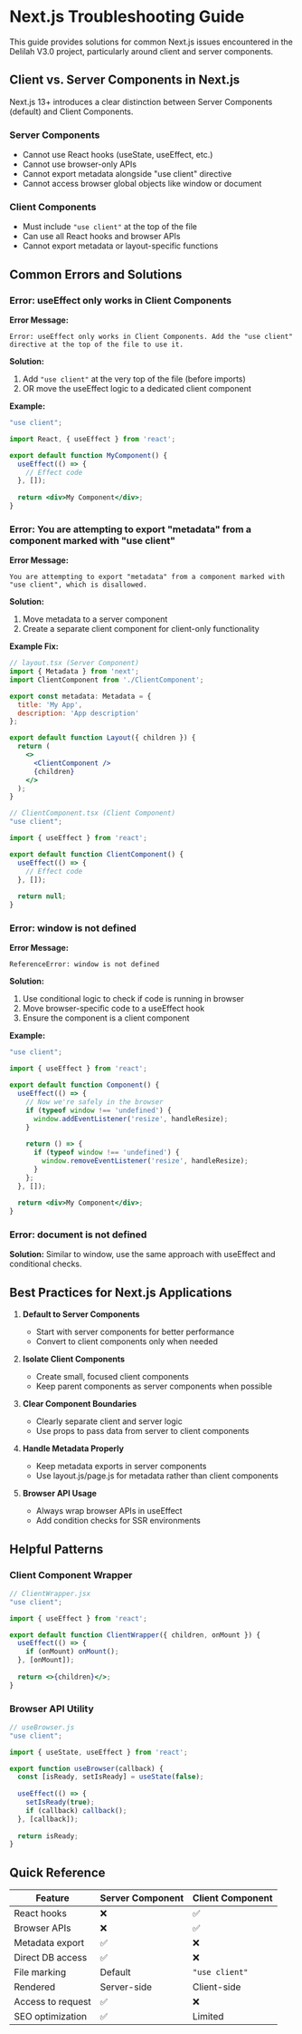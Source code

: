 # Next.js Troubleshooting Guide

This guide provides solutions for common Next.js issues encountered in the Delilah V3.0 project, particularly around client and server components.

## Client vs. Server Components in Next.js

Next.js 13+ introduces a clear distinction between Server Components (default) and Client Components.

### Server Components
- Cannot use React hooks (useState, useEffect, etc.)
- Cannot use browser-only APIs
- Cannot export metadata alongside "use client" directive
- Cannot access browser global objects like window or document

### Client Components
- Must include `"use client"` at the top of the file
- Can use all React hooks and browser APIs
- Cannot export metadata or layout-specific functions

## Common Errors and Solutions

### Error: useEffect only works in Client Components

**Error Message:**
```
Error: useEffect only works in Client Components. Add the "use client" directive at the top of the file to use it.
```

**Solution:**
1. Add `"use client"` at the very top of the file (before imports)
2. OR move the useEffect logic to a dedicated client component

**Example:**
```jsx
"use client";

import React, { useEffect } from 'react';

export default function MyComponent() {
  useEffect(() => {
    // Effect code
  }, []);
  
  return <div>My Component</div>;
}
```

### Error: You are attempting to export "metadata" from a component marked with "use client"

**Error Message:**
```
You are attempting to export "metadata" from a component marked with "use client", which is disallowed.
```

**Solution:**
1. Move metadata to a server component
2. Create a separate client component for client-only functionality

**Example Fix:**
```jsx
// layout.tsx (Server Component)
import { Metadata } from 'next';
import ClientComponent from './ClientComponent';

export const metadata: Metadata = {
  title: 'My App',
  description: 'App description'
};

export default function Layout({ children }) {
  return (
    <>
      <ClientComponent />
      {children}
    </>
  );
}

// ClientComponent.tsx (Client Component)
"use client";

import { useEffect } from 'react';

export default function ClientComponent() {
  useEffect(() => {
    // Effect code
  }, []);
  
  return null;
}
```

### Error: window is not defined

**Error Message:**
```
ReferenceError: window is not defined
```

**Solution:**
1. Use conditional logic to check if code is running in browser
2. Move browser-specific code to a useEffect hook
3. Ensure the component is a client component

**Example:**
```jsx
"use client";

import { useEffect } from 'react';

export default function Component() {
  useEffect(() => {
    // Now we're safely in the browser
    if (typeof window !== 'undefined') {
      window.addEventListener('resize', handleResize);
    }
    
    return () => {
      if (typeof window !== 'undefined') {
        window.removeEventListener('resize', handleResize);
      }
    };
  }, []);
  
  return <div>My Component</div>;
}
```

### Error: document is not defined

**Solution:**
Similar to window, use the same approach with useEffect and conditional checks.

## Best Practices for Next.js Applications

1. **Default to Server Components**
   - Start with server components for better performance
   - Convert to client components only when needed

2. **Isolate Client Components**
   - Create small, focused client components
   - Keep parent components as server components when possible

3. **Clear Component Boundaries**
   - Clearly separate client and server logic
   - Use props to pass data from server to client components

4. **Handle Metadata Properly**
   - Keep metadata exports in server components
   - Use layout.js/page.js for metadata rather than client components

5. **Browser API Usage**
   - Always wrap browser APIs in useEffect
   - Add condition checks for SSR environments

## Helpful Patterns

### Client Component Wrapper
```jsx
// ClientWrapper.jsx
"use client";

import { useEffect } from 'react';

export default function ClientWrapper({ children, onMount }) {
  useEffect(() => {
    if (onMount) onMount();
  }, [onMount]);
  
  return <>{children}</>;
}
```

### Browser API Utility
```jsx
// useBrowser.js
"use client";

import { useState, useEffect } from 'react';

export function useBrowser(callback) {
  const [isReady, setIsReady] = useState(false);
  
  useEffect(() => {
    setIsReady(true);
    if (callback) callback();
  }, [callback]);
  
  return isReady;
}
```

## Quick Reference

| Feature | Server Component | Client Component |
|---------|-----------------|------------------|
| React hooks | ❌ | ✅ |
| Browser APIs | ❌ | ✅ |
| Metadata export | ✅ | ❌ |
| Direct DB access | ✅ | ❌ |
| File marking | Default | `"use client"` |
| Rendered | Server-side | Client-side |
| Access to request | ✅ | ❌ |
| SEO optimization | ✅ | Limited |
